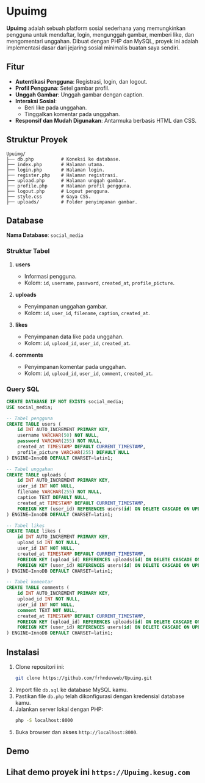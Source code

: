 # Upuimg

**Upuimg** adalah sebuah platform sosial sederhana yang memungkinkan pengguna untuk mendaftar, login, mengunggah gambar, memberi like, dan mengomentari unggahan. Dibuat dengan PHP dan MySQL, proyek ini adalah implementasi dasar dari jejaring sosial minimalis buatan saya sendiri.

## Fitur
- **Autentikasi Pengguna**: Registrasi, login, dan logout.
- **Profil Pengguna**: Setel gambar profil.
- **Unggah Gambar**: Unggah gambar dengan caption.
- **Interaksi Sosial**:
  - Beri like pada unggahan.
  - Tinggalkan komentar pada unggahan.
- **Responsif dan Mudah Digunakan**: Antarmuka berbasis HTML dan CSS.

## Struktur Proyek
```
Upuimg/
├── db.php          # Koneksi ke database.
├── index.php       # Halaman utama.
├── login.php       # Halaman login.
├── register.php    # Halaman registrasi.
├── upload.php      # Halaman unggah gambar.
├── profile.php     # Halaman profil pengguna.
├── logout.php      # Logout pengguna.
├── style.css       # Gaya CSS.
├── uploads/        # Folder penyimpanan gambar.
```

## Database
**Nama Database**: `social_media`

### Struktur Tabel
1. **users**
   - Informasi pengguna.
   - Kolom: `id`, `username`, `password`, `created_at`, `profile_picture`.

2. **uploads**
   - Penyimpanan unggahan gambar.
   - Kolom: `id`, `user_id`, `filename`, `caption`, `created_at`.

3. **likes**
   - Penyimpanan data like pada unggahan.
   - Kolom: `id`, `upload_id`, `user_id`, `created_at`.

4. **comments**
   - Penyimpanan komentar pada unggahan.
   - Kolom: `id`, `upload_id`, `user_id`, `comment`, `created_at`.

### Query SQL
```sql
CREATE DATABASE IF NOT EXISTS social_media;
USE social_media;

-- Tabel pengguna
CREATE TABLE users (
    id INT AUTO_INCREMENT PRIMARY KEY,
    username VARCHAR(50) NOT NULL,
    password VARCHAR(255) NOT NULL,
    created_at TIMESTAMP DEFAULT CURRENT_TIMESTAMP,
    profile_picture VARCHAR(255) DEFAULT NULL
) ENGINE=InnoDB DEFAULT CHARSET=latin1;

-- Tabel unggahan
CREATE TABLE uploads (
    id INT AUTO_INCREMENT PRIMARY KEY,
    user_id INT NOT NULL,
    filename VARCHAR(255) NOT NULL,
    caption TEXT DEFAULT NULL,
    created_at TIMESTAMP DEFAULT CURRENT_TIMESTAMP,
    FOREIGN KEY (user_id) REFERENCES users(id) ON DELETE CASCADE ON UPDATE CASCADE
) ENGINE=InnoDB DEFAULT CHARSET=latin1;

-- Tabel likes
CREATE TABLE likes (
    id INT AUTO_INCREMENT PRIMARY KEY,
    upload_id INT NOT NULL,
    user_id INT NOT NULL,
    created_at TIMESTAMP DEFAULT CURRENT_TIMESTAMP,
    FOREIGN KEY (upload_id) REFERENCES uploads(id) ON DELETE CASCADE ON UPDATE CASCADE,
    FOREIGN KEY (user_id) REFERENCES users(id) ON DELETE CASCADE ON UPDATE CASCADE
) ENGINE=InnoDB DEFAULT CHARSET=latin1;

-- Tabel komentar
CREATE TABLE comments (
    id INT AUTO_INCREMENT PRIMARY KEY,
    upload_id INT NOT NULL,
    user_id INT NOT NULL,
    comment TEXT NOT NULL,
    created_at TIMESTAMP DEFAULT CURRENT_TIMESTAMP,
    FOREIGN KEY (upload_id) REFERENCES uploads(id) ON DELETE CASCADE ON UPDATE CASCADE,
    FOREIGN KEY (user_id) REFERENCES users(id) ON DELETE CASCADE ON UPDATE CASCADE
) ENGINE=InnoDB DEFAULT CHARSET=latin1;
```

## Instalasi
1. Clone repositori ini:
   ```bash
   git clone https://github.com/frhndevweb/Upuimg.git
   ```
2. Import file `db.sql` ke database MySQL kamu.
3. Pastikan file `db.php` telah dikonfigurasi dengan kredensial database kamu.
4. Jalankan server lokal dengan PHP:
   ```bash
   php -S localhost:8000
   ```
5. Buka browser dan akses `http://localhost:8000`.

## Demo
Lihat demo proyek ini `https://Upuimg.kesug.com`
---
